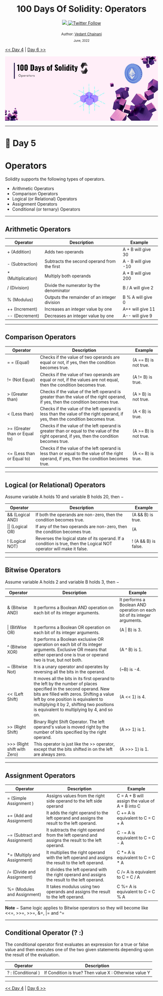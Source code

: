<div align="center">
  <h1> 100 Days Of Solidity: Operators</h1>
  <a class="header-badge" target="_blank" href="https://dev.to/envoy_">
  <img src="https://img.shields.io/badge/dev.to-0A0A0A?style=for-the-badge&logo=devdotto&logoColor=white">
  </a>
  <a class="header-badge" target="_blank" href="https://twitter.com/Envoy_1084">
  <img alt="Twitter Follow" src="https://img.shields.io/twitter/follow/Envoy_1084?style=social">
  </a>

<sub>Author:
<a href="https://dev.to/envoy_" target="_blank">Vedant Chainani</a><br>
<small> June, 2022</small>
</sub>
</div>

[<< Day 4](../Day%204%20-%20Variables%20and%20Scopes/readme.md) | [Day 6 >>](../Day%206%20-%20Types/readme.md)

![Day X](./cover.png)

---

# 📔 Day 5


# Operators

Solidity supports the following types of operators.

- Arithmetic Operators
- Comparison Operators
- Logical (or Relational) Operators
- Assignment Operators
- Conditional (or ternary) Operators

---

## Arithmetic Operators

| Operator | Description | Example |
| -------- | ----------- | ------- |
|  + (Addition) |Adds two operands  | A + B will give 30 |
| - (Subtraction)  | Subtracts the second operand from the first | A - B will give -10 |
|  *  (Multiplication) | Multiply both operands | A * B will give 200 |
| / (Division) | Divide the numerator by the denominator  | B / A will give 2 |
| % (Modulus) | Outputs the remainder of an integer division | B % A will give 0 |
| ++ (Increment) | Increases an integer value by one | A++ will give 11 |
| -- (Decrement) | Decreases an integer value by one |  A-- will give 9 |

---

## Comparison Operators


| Operator | Description | Example |
| -------- | ----------- | ------- |
| = = (Equal) | Checks if the value of two operands are equal or not, if yes, then the condition becomes true. | (A == B) is not true. |
| != (Not Equal) | Checks if the value of two operands are equal or not, if the values are not equal, then the condition becomes true. | (A != B) is true. |
| > (Greater than) | Checks if the value of the left operand is greater than the value of the right operand, if yes, then the condition becomes true. |(A > B) is not true.  |
| < (Less than) | Checks if the value of the left operand is less than the value of the right operand, if yes, then the condition becomes true. | (A < B) is true. |
| >= (Greater than or Equal to) | Checks if the value of the left operand is greater than or equal to the value of the right operand, if yes, then the condition becomes true. | (A >= B) is not true. |
| <= (Less than or Equal to) | Checks if the value of the left operand is less than or equal to the value of the right operand, if yes, then the condition becomes true. | (A <= B) is true. |

---

## Logical (or Relational) Operators

Assume variable A holds 10 and variable B holds 20, then −

| Operator | Description | Example |
| -------- | ----------- | ------- |
| && (Logical AND) | If both the operands are non-zero, then the condition becomes true. | (A && B) is true. |
| \|\| (Logical OR) | If any of the two operands are non-zero, then the condition becomes true. | (A || B) is true. |
| ! (Logical NOT) | Reverses the logical state of its operand. If a condition is true, then the Logical NOT operator will make it false. |  ! (A && B) is false. |

---

## Bitwise Operators

Assume variable A holds 2 and variable B holds 3, then −

| Operator | Description | Example |
| -------- | ----------- | ------- |
| & (Bitwise AND) | It performs a Boolean AND operation on each bit of its integer arguments. | It performs a Boolean AND operation on each bit of its integer arguments. |
| \| (BitWise OR) |It performs a Boolean OR operation on each bit of its integer arguments.  |(A \| B) is 3.  |
| ^ (Bitwise XOR) | It performs a Boolean exclusive OR operation on each bit of its integer arguments. Exclusive OR means that either operand one is true or operand two is true, but not both. | (A ^ B) is 1. |
|~ (Bitwise Not)  | It is a unary operator and operates by reversing all the bits in the operand. | (~B) is -4. |
| << (Left Shift) | It moves all the bits in its first operand to the left by the number of places specified in the second operand. New bits are filled with zeros. Shifting a value left by one position is equivalent to multiplying it by 2, shifting two positions is equivalent to multiplying by 4, and so on. | (A << 1) is 4. |
| >> (Right Shift) | Binary Right Shift Operator. The left operand's value is moved right by the number of bits specified by the right operand. | (A >> 1) is 1. |
| >>> (Right shift with Zero) | This operator is just like the >> operator, except that the bits shifted in on the left are always zero. | (A >>> 1) is 1. |

---

## Assignment Operators

| Operator | Description | Example |
| -------- | ----------- | ------- |
| = (Simple Assignment ) | Assigns values from the right side operand to the left side operand | C = A + B will assign the value of A + B into C |
| += (Add and Assignment) | It adds the right operand to the left operand and assigns the result to the left operand. | C += A is equivalent to C = C + A |
| −= (Subtract and Assignment) |It subtracts the right operand from the left operand and assigns the result to the left operand.  | C -= A is equivalent to C = C - A |
| *= (Multiply and Assignment) |It multiplies the right operand with the left operand and assigns the result to the left operand.  | C *= A is equivalent to C = C * A |
| /= (Divide and Assignment) | It divides the left operand with the right operand and assigns the result to the left operand. | C /= A is equivalent to C = C / A |
| %= (Modules and Assignment) | It takes modulus using two operands and assigns the result to the left operand. | C %= A is equivalent to C = C % A |


**Note** − Same logic applies to Bitwise operators so they will become like <<=, >>=, >>=, &=, |= and ^=

---

## Conditional Operator (? :)

The conditional operator first evaluates an expression for a true or false value and then executes one of the two given statements depending upon the result of the evaluation.

| Operator | Description |
| -------- | ----------- | 
| ? : (Conditional ) | If Condition is true? Then value X : Otherwise value Y |

---
[<< Day 4](../Day%204%20-%20Variables%20and%20Scopes/readme.md) | [Day 6 >>](../Day%206%20-%20Types/readme.md)
